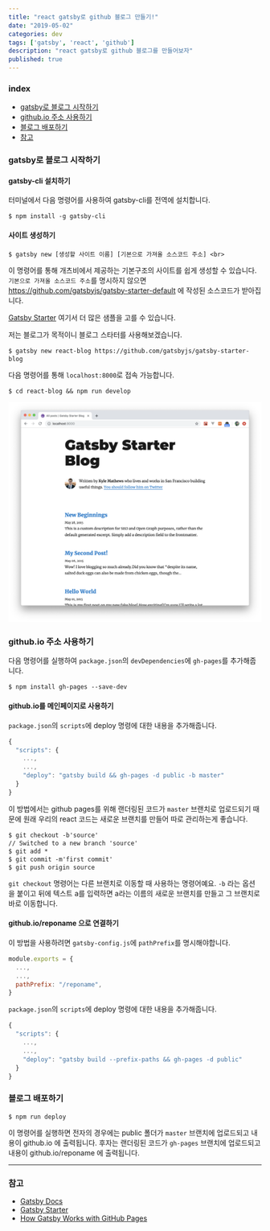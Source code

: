```yaml
---
title: "react gatsby로 github 블로그 만들기!"
date: "2019-05-02"
categories: dev
tags: ['gatsby', 'react', 'github']
description: "react gatsby로 github 블로그를 만들어보자"
published: true
---
```


### index

- [gatsby로 블로그 시작하기](#gatsby로-블로그-시작하기)
- [github.io 주소 사용하기](#githubio-주소-사용하기)
- [블로그 배포하기](#블로그-배포하기)
- [참고](#참고)


### gatsby로 블로그 시작하기

#### gatsby-cli 설치하기
터미널에서 다음 명령어를 사용하여 gatsby-cli를 전역에 설치합니다.

``` shell
$ npm install -g gatsby-cli
```

#### 사이트 생성하기

``` shell
$ gatsby new [생성할 사이트 이름] [기본으로 가져올 소스코드 주소] <br>
```

이 명령어를 통해 개츠비에서 제공하는 기본구조의 사이트를 쉽게 생성할 수 있습니다.
`기본으로 가져올 소스코드 주소`를 명시하지 않으면 https://github.com/gatsbyjs/gatsby-starter-default 에 작성된 소스코드가 받아집니다.

[Gatsby Starter][gatsby-starter] 여기서 더 많은 샘플을 고를 수 있습니다.

저는 블로그가 목적이니 블로그 스타터를 사용해보겠습니다.


``` shell
$ gatsby new react-blog https://github.com/gatsbyjs/gatsby-starter-blog
```

다음 명령어를 통해 `localhost:8000`로 접속 가능합니다.

``` shell
$ cd react-blog && npm run develop
```

![preview of blog](./gatsby-blog1-1.png)


### github.io 주소 사용하기

다음 명령어를 실행하여 `package.json`의 `devDependencies`에 `gh-pages`를 추가해줍니다.

``` shell
$ npm install gh-pages --save-dev
```

#### github.io를 메인페이지로 사용하기

`package.json`의 `scripts`에 deploy 명령에 대한 내용을 추가해줍니다.

``` javascript
{
  "scripts": {
    ...,
    ...,
    "deploy": "gatsby build && gh-pages -d public -b master"
  }
}
```

이 방법에서는 github pages를 위해 랜더링된 코드가 `master` 브랜치로 업로드되기 때문에 원래 우리의 react 코드는 새로운 브랜치를 만들어 따로 관리하는게 좋습니다.

``` shell
$ git checkout -b'source'
// Switched to a new branch 'source'
$ git add *
$ git commit -m'first commit'
$ git push origin source
```

`git checkout` 명령어는 다른 브랜치로 이동할 때 사용하는 명령어예요.
`-b` 라는 옵션을 붙이고 뒤에 텍스트 a를 입력하면 a라는 이름의 새로운 브랜치를 만들고 그 브랜치로 바로 이동합니다.


#### github.io/reponame 으로 연결하기

이 방법을 사용하려면 `gatsby-config.js`에 `pathPrefix`를 명시해야합니다.

``` javascript
module.exports = {
  ...,
  ...,
  pathPrefix: "/reponame",
}
```

`package.json`의 `scripts`에 deploy 명령에 대한 내용을 추가해줍니다.

``` javascript
{
  "scripts": {
    ...,
    ...,
    "deploy": "gatsby build --prefix-paths && gh-pages -d public"
  }
}
```


### 블로그 배포하기

``` shell
$ npm run deploy
```

이 명령어를 실행하면 전자의 경우에는 public 폴더가 `master` 브랜치에 업로드되고 내용이 github.io 에 출력됩니다.
후자는 랜더링된 코드가 `gh-pages` 브랜치에 업로드되고 내용이 github.io/reponame 에 출력됩니다.

---

### 참고

- [Gatsby Docs][gatsby-docs] <br>
- [Gatsby Starter][gatsby-starter] <br>
- [How Gatsby Works with GitHub Pages][gatsby-gh-pages]


[gatsby-docs]: https://www.gatsbyjs.org/docs/quick-start
[gatsby-starter]: https://www.gatsbyjs.org/starters/?v=2
[gatsby-gh-pages]: https://www.gatsbyjs.org/docs/how-gatsby-works-with-github-pages/
